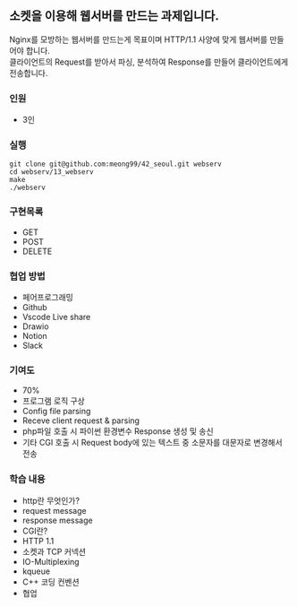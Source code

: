 ## 소켓을 이용해 웹서버를 만드는 과제입니다.
Nginx를 모방하는 웹서버를 만드는게 목표이며 HTTP/1.1 사양에 맞게 웹서버를 만들어야 합니다.<br/>
클라이언트의 Request를 받아서 파싱, 분석하여 Response를 만들어 클라이언트에게 전송합니다.

### 인원
- 3인

### 실행
```
git clone git@github.com:meong99/42_seoul.git webserv
cd webserv/13_webserv
make
./webserv
```

### 구현목록
- GET
- POST
- DELETE

### 협업 방법
- 페어프로그래밍
- Github
- Vscode Live share
- Drawio
- Notion
- Slack

### 기여도
- 70%
- 프로그램 로직 구상
- Config file parsing
- Receve client request & parsing
- php파일 호출 시 파이썬 환경변수 Response 생성 및 송신
- 기타 CGI 호출 시 Request body에 있는 텍스트 중 소문자를 대문자로 변경해서 전송

### 학습 내용
- http란 무엇인가?
- request message
- response message
- CGI란?
- HTTP 1.1
- 소켓과 TCP 커넥션
- IO-Multiplexing
- kqueue
- C++ 코딩 컨벤션
- 협업

